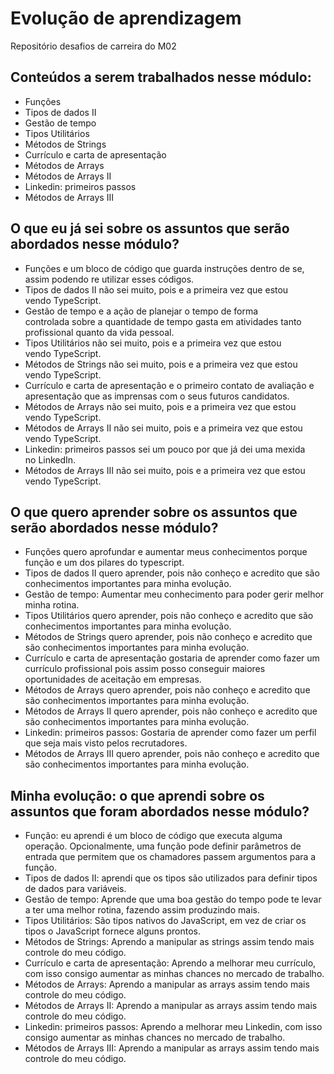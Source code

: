 # Evolução de aprendizagem

Repositório desafios de carreira do M02 

## Conteúdos a serem trabalhados nesse módulo:

* Funções
* Tipos de dados II
* Gestão de tempo
* Tipos Utilitários
* Métodos de Strings
* Currículo e carta de apresentação
* Métodos de Arrays
* Métodos de Arrays II
* Linkedin: primeiros passos
* Métodos de Arrays III

## O que eu já sei sobre os assuntos que serão abordados nesse módulo?

* Funções e um bloco de código que guarda instruções dentro de se, assim podendo re utilizar esses códigos.  
* Tipos de dados II não sei muito, pois e a primeira vez que estou vendo TypeScript.
* Gestão de tempo e a ação de planejar o tempo de forma controlada sobre a quantidade de tempo gasta em atividades tanto profissional quanto da vida pessoal.
* Tipos Utilitários não sei muito, pois e a primeira vez que estou vendo TypeScript.
* Métodos de Strings não sei muito, pois e a primeira vez que estou vendo TypeScript.
* Currículo e carta de apresentação e o primeiro contato de avaliação e apresentação que as imprensas com o seus futuros candidatos.
* Métodos de Arrays não sei muito, pois e a primeira vez que estou vendo TypeScript.
* Métodos de Arrays II não sei muito, pois e a primeira vez que estou vendo TypeScript.
* Linkedin: primeiros passos sei um pouco por que já dei uma mexida no LinkedIn.
* Métodos de Arrays III não sei muito, pois e a primeira vez que estou vendo TypeScript.

## O que quero aprender sobre os assuntos que serão abordados nesse módulo?

* Funções quero aprofundar e aumentar meus conhecimentos porque função e um dos pilares do typescript.
* Tipos de dados II quero aprender, pois não conheço e acredito que são conhecimentos importantes para minha evolução.
* Gestão de tempo: Aumentar meu conhecimento para poder gerir melhor minha rotina.
* Tipos Utilitários quero aprender, pois não conheço e acredito que são conhecimentos importantes para minha evolução.
* Métodos de Strings quero aprender, pois não conheço e acredito que são conhecimentos importantes para minha evolução.
* Currículo e carta de apresentação gostaria de aprender como fazer um currículo profissional pois assim posso conseguir maiores oportunidades de aceitação em empresas. 
* Métodos de Arrays quero aprender, pois não conheço e acredito que são conhecimentos importantes para minha evolução.
* Métodos de Arrays II quero aprender, pois não conheço e acredito que são conhecimentos importantes para minha evolução.
* Linkedin: primeiros passos: Gostaria de aprender como fazer um perfil que seja mais visto pelos recrutadores.
* Métodos de Arrays III quero aprender, pois não conheço e acredito que são conhecimentos importantes para minha evolução.

## Minha evolução: o que aprendi sobre os assuntos que foram abordados nesse módulo?

* Função: eu aprendi é um bloco de código que executa alguma operação. Opcionalmente, uma função pode definir parâmetros de entrada que permitem que os chamadores passem argumentos para a função. 
* Tipos de dados II: aprendi que os tipos são utilizados para definir tipos de dados para variáveis.
* Gestão de tempo: Aprende que uma boa gestão do tempo pode te levar a ter uma melhor rotina, fazendo assim produzindo mais.
* Tipos Utilitários: São tipos nativos do JavaScript, em vez de criar os tipos o JavaScript fornece alguns prontos.
* Métodos de Strings: Aprendo a manipular as strings assim tendo mais controle do meu código.
* Currículo e carta de apresentação: Aprendo a melhorar meu currículo, com isso consigo aumentar as minhas chances no mercado de trabalho.
* Métodos de Arrays: Aprendo a manipular as arrays assim tendo mais controle do meu código.
* Métodos de Arrays II: Aprendo a manipular as arrays assim tendo mais controle do meu código.
* Linkedin: primeiros passos: Aprendo a melhorar meu Linkedin, com isso consigo aumentar as minhas chances no mercado de trabalho.
* Métodos de Arrays III: Aprendo a manipular as arrays assim tendo mais controle do meu código.


